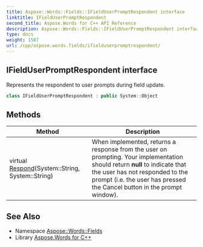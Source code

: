 ```yaml
---
title: Aspose::Words::Fields::IFieldUserPromptRespondent interface
linktitle: IFieldUserPromptRespondent
second_title: Aspose.Words for C++ API Reference
description: Aspose::Words::Fields::IFieldUserPromptRespondent interface. Represents the respondent to user prompts during field update in C++.
type: docs
weight: 1587
url: /cpp/aspose.words.fields/ifielduserpromptrespondent/
---
```

## IFieldUserPromptRespondent interface


Represents the respondent to user prompts during field update.

```cpp
class IFieldUserPromptRespondent : public System::Object
```

## Methods

| Method | Description |
| --- | --- |
| virtual [Respond](./respond/)(System::String, System::String) | When implemented, returns a response from the user on prompting. Your implementation should return **null** to indicate that the user has not responded to the prompt (i.e. the user has pressed the Cancel button in the prompt window). |
## See Also

* Namespace [Aspose::Words::Fields](../)
* Library [Aspose.Words for C++](../../)
